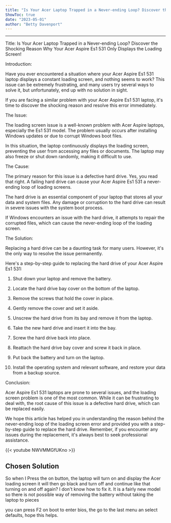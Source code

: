 ```yaml
---
title: "Is Your Acer Laptop Trapped in a Never-ending Loop? Discover the Shocking Reason Why Your Acer Aspire Es1 531 Only Displays the Loading Screen!"
ShowToc: true 
date: "2023-05-01"
author: "Betty Davenport"
---
```

*****
Title: Is Your Acer Laptop Trapped in a Never-ending Loop? Discover the Shocking Reason Why Your Acer Aspire Es1 531 Only Displays the Loading Screen!

Introduction:

Have you ever encountered a situation where your Acer Aspire Es1 531 laptop displays a constant loading screen, and nothing seems to work? This issue can be extremely frustrating, and many users try several ways to solve it, but unfortunately, end up with no solution in sight.

If you are facing a similar problem with your Acer Aspire Es1 531 laptop, it's time to discover the shocking reason and resolve this error immediately.

The Issue:

The loading screen issue is a well-known problem with Acer Aspire laptops, especially the Es1 531 model. The problem usually occurs after installing Windows updates or due to corrupt Windows boot files.

In this situation, the laptop continuously displays the loading screen, preventing the user from accessing any files or documents. The laptop may also freeze or shut down randomly, making it difficult to use.

The Cause:

The primary reason for this issue is a defective hard drive. Yes, you read that right. A failing hard drive can cause your Acer Aspire Es1 531 a never-ending loop of loading screens.

The hard drive is an essential component of your laptop that stores all your data and system files. Any damage or corruption to the hard drive can result in severe issues with the system boot process.

If Windows encounters an issue with the hard drive, it attempts to repair the corrupted files, which can cause the never-ending loop of the loading screen.

The Solution:

Replacing a hard drive can be a daunting task for many users. However, it's the only way to resolve the issue permanently.

Here's a step-by-step guide to replacing the hard drive of your Acer Aspire Es1 531:

1. Shut down your laptop and remove the battery.

2. Locate the hard drive bay cover on the bottom of the laptop.

3. Remove the screws that hold the cover in place.

4. Gently remove the cover and set it aside.

5. Unscrew the hard drive from its bay and remove it from the laptop.

6. Take the new hard drive and insert it into the bay.

7. Screw the hard drive back into place.

8. Reattach the hard drive bay cover and screw it back in place.

9. Put back the battery and turn on the laptop.

10. Install the operating system and relevant software, and restore your data from a backup source.

Conclusion:

Acer Aspire Es1 531 laptops are prone to several issues, and the loading screen problem is one of the most common. While it can be frustrating to deal with, the root cause of this issue is a defective hard drive, which can be replaced easily.

We hope this article has helped you in understanding the reason behind the never-ending loop of the loading screen error and provided you with a step-by-step guide to replace the hard drive. Remember, if you encounter any issues during the replacement, it's always best to seek professional assistance.

{{< youtube NWVMMGfUKno >}} 



## Chosen Solution
 So when I Press the on button,  the laptop will turn on and display the Acer loading screen  it will then go black and turn off  and continue like that turning on and off again?   I don't know how to fix it. It is a fairly new model so there is not possible way of removing the battery without taking the laptop to pieces

 you can press F2 on boot to enter bios, the go to the last menu an select defaults, hope this helps.




